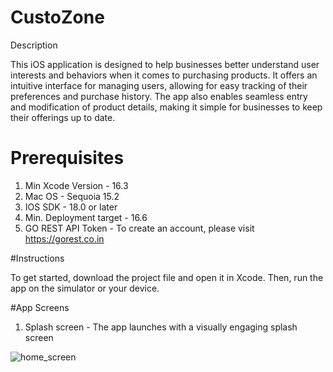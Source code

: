 # CustoZone

Description

This iOS application is designed to help businesses better understand user interests and behaviors when it comes to purchasing products. It offers an intuitive interface for managing users, allowing for easy tracking of their preferences and purchase history. The app also enables seamless entry and modification of product details, making it simple for businesses to keep their offerings up to date.

# Prerequisites

1. Min Xcode Version  - 16.3
2. Mac OS -  Sequoia 15.2
3. IOS SDK - 18.0 or later
4. Min. Deployment target - 16.6
5. GO REST API Token - To create an account, please visit https://gorest.co.in


#Instructions

To get started, download the project file and open it in Xcode. Then, run the app on the simulator or your device.


#App Screens

1. Splash screen - The app launches with a visually engaging splash screen
   
   
![home_screen](https://github.com/user-attachments/assets/ab7c3e3a-604d-41a2-83fb-75245bf0d842)
